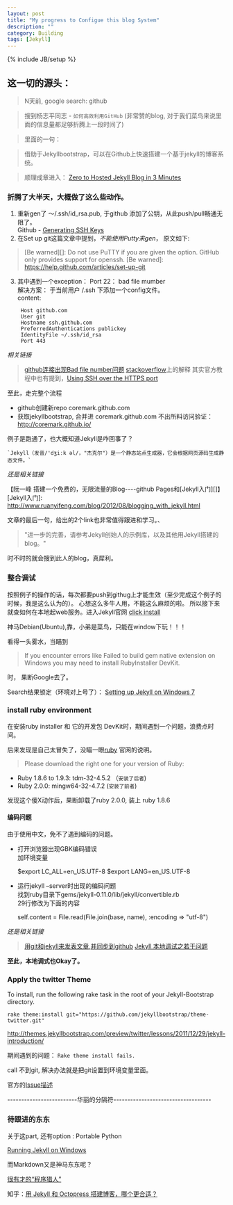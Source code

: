```yaml
---
layout: post
title: "My progress to Configue this blog System"
description: ""
category: Building
tags: [Jekyll]
---
```

{% include JB/setup %}

## 这一切的源头： 
> N天前, google search: github

> 搜到杨志平同志 - `如何高效利用GitHub` (非常赞的blog, 对于我们菜鸟来说里面的信息量都足够折腾上一段时间了)

> 里面的一句： 

> 借助于Jekyllbootstrap，可以在Github上快速搭建一个基于jekyll的博客系统。

> 顺理成章进入： [Zero to Hosted Jekyll Blog in 3 Minutes](http://jekyllbootstrap.com/)

<!--more-->
### 折腾了大半天，大概做了这么些动作。
1. 重新gen了 ～/.ssh/id_rsa.pub, 于github 添加了公钥，从此push/pull畅通无阻了。    
Github - [Generating SSH Keys](https://help.github.com/articles/generating-ssh-keys)
2. 在Set up git这篇文章中提到，*不能使用Putty来gen*， 原文如下:    
> [Be warned][]: Do not use PuTTY if you are given the option. GitHub only provides support for openssh.
[Be warned]: https://help.github.com/articles/set-up-git
3. 其中遇到一个exception： Port 22： bad file mumber    
    解决方案： 于当前用户 /.ssh 下添加一个config文件。    
    content:

        Host github.com
        User git
        Hostname ssh.github.com
        PreferredAuthentications publickey
        IdentityFile ~/.ssh/id_rsa
        Port 443



_相关链接_
> [github连接出现Bad file number问题](http://rangercyh.blog.51cto.com/1444712/749490)
> [stackoverflow][]上的解释 
> 其实官方教程中也有提到，[Using SSH over the HTTPS port](https://help.github.com/articles/using-ssh-over-the-https-port)

[stackoverflow]: http://stackoverflow.com/questions/7144811/git-ssh-error-connect-to-host-bad-file-number

至此，走完整个流程 
* github创建新repo coremark.github.com
* 获取jekyllbootstrap, 合并进 coremark.github.com
不出所料访问验证： http://coremark.github.io/ 

例子是跑通了，也大概知道Jekyll是咋回事了？

    `Jekyll（发音/'dʒiːk əl/，"杰克尔"）是一个静态站点生成器，它会根据网页源码生成静态文件。`

_还是相关链接_

【阮一峰 搭建一个免费的，无限流量的Blog----github Pages和[Jekyll入门][]】
[Jekyll入门]: http://www.ruanyifeng.com/blog/2012/08/blogging_with_jekyll.html

文章的最后一句，给出的2个link也非常值得跟进和学习。、
> "进一步的完善，请参考Jekyll创始人的示例库，以及其他用Jekyll搭建的blog。"

时不时的就会搜到此人的blog，真犀利。

### 整合调试

按照例子的操作的话，每次都要push到githug上才能生效（至少完成这个例子的时候，我是这么认为的）。
心想这么多牛人用，不能这么麻烦的啦。
所以接下来就查如何在本地起web服务。进入Jekyll官网 [click install](https://github.com/mojombo/jekyll/wiki/install)

神马Debian(Ubuntu),靠，小弟是菜鸟，只能在window下玩！！！

看得一头雾水，当瞄到

> If you encounter errors like Failed to build gem native extension on Windows you may need to install RubyInstaller DevKit.

时， 果断Google去了。

Search结果锁定（环境对上号了）： [Setting up Jekyll on Windows 7](http://zolomon.com/tutorial/2012/02/23/setting-up-jekyll-on-windows-7/)

### install ruby environment

在安装ruby installer 和 它的开发包 DevKit时，期间遇到一个问题，浪费点时间。

后来发现是自己太冒失了，没瞄一眼[ruby][] 官网的说明。

> Please download the right one for your version of Ruby:

* Ruby 1.8.6 to 1.9.3: tdm-32-4.5.2 （`安装了后者`)
* Ruby 2.0.0: mingw64-32-4.7.2 (`安装了前者`)

[ruby]: http://rubyinstaller.org/downloads/

发现这个傻X动作后，果断卸载了ruby 2.0.0, 装上 ruby 1.8.6

#### 编码问题
由于使用中文，免不了遇到编码的问题。  

* 打开浏览器出现GBK编码错误    
加环境变量 
    
    $export LC_ALL=en_US.UTF-8
    $export LANG=en_US.UTF-8

* 运行jekyll –server时出现的编码问题  
找到ruby目录下gems/jekyll-0.11.0/lib/jekyll/convertible.rb  
29行修改为下面的内容
    
    self.content = File.read(File.join(base, name), :encoding => "utf-8")

_还是相关链接_
> [用git和jekyll来发表文章,并同步到github](http://www.cnblogs.com/feiyuliu/archive/2012/12/07/2806431.html)
> [Jekyll 本地调试之若干问题](http://chxt6896.github.io/blog/2012/02/13/blog-jekyll-native.html)

**至此，本地调式也Okay了。**

### Apply the twitter Theme

To install, run the following rake task in the root of your Jekyll-Bootstrap directory.

    rake theme:install git="https://github.com/jekyllbootstrap/theme-twitter.git"

http://themes.jekyllbootstrap.com/preview/twitter/lessons/2011/12/29/jekyll-introduction/

期间遇到的问题： `Rake theme install fails.`

call 不到git, 解决办法就是把git设置到环境变量里面。

官方的[Issue描述](https://github.com/plusjade/jekyll-bootstrap/issues/38)

-------------------------华丽的分隔符-----------------------------------

### 待跟进的东东

关于这part, 还有option :  Portable Python

[Running Jekyll on Windows](http://www.madhur.co.in/blog/2011/09/01/runningjekyllwindows.html)

而Markdown又是神马东东呢？

[很有才的“程序猎人”](http://programus.github.io/)

知乎：[用 Jekyll 和 Octopress 搭建博客，哪个更合适？](http://www.zhihu.com/question/19996679)